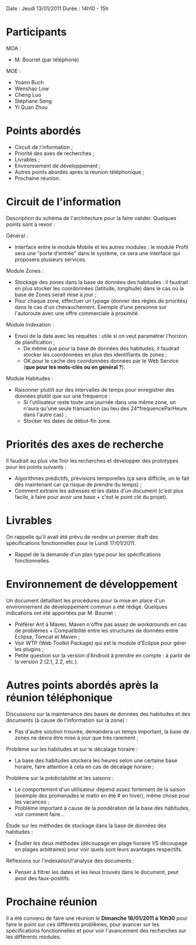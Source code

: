 Date : Jeudi 13/01/2011
Durée : 14h10 - 15h

# Participants #

MOA :
  * M. Bourret (par téléphone)

MOE :
  * Yoann Buch
  * Wenshao Low
  * Cheng Luo
  * Stéphane Seng
  * Yi Quan Zhou

# Points abordés #

  * Circuit de l'information ;
  * Priorité des axes de recherches ;
  * Livrables ;
  * Environnement de développement ;
  * Autres points abordés après la réunion téléphonique ;
  * Prochaine réunion.

# Circuit de l'information #

Description du schéma de l'architecture pour la faire valider.
Quelques points sont à revoir :

Général :
  * Interface entre le module Mobile et les autres modules : le module Profil sera une "porte d'entrée" dans le système, ce sera une interface qui proposera plusieurs services.

Module Zones :
  * Stockage des zones dans la base de données des habitudes : il faudrait en plus stocker les coordonnées (latitude, longitude) dans le cas où la base de Zones serait mise à jour ;
  * Pour chaque zone, effectuer un typage (donner des règles de priorités) dans le cas d'un chevauchement. Exemple d'une personne sur l'autoroute avec une offre commerciale à proximité.

Module Indexation :
  * Envoi de la date avec les requêtes : utile si on veut paramétrer l'horizon de planification ;
    * De même que pour la base de données des habitudes, il faudrait stocker les coordonnées en plus des identifiants de zones ;
    * OK pour le cache des coordonnées données par le Web Service (**que pour les mots-clés ou en général ?**).

Module Habitudes :
  * Raisonner plutôt sur des intervalles de temps pour enregistrer des données plutôt que sur une fréquence :
    * Si l'utilisateur reste toute une journée dans une même zone, on n'aura qu'une seule transaction (au lieu des 24\*frequenceParHeure dans l'autre cas) ;
    * Stocker les dates de début-fin zone.

# Priorités des axes de recherche #

Il faudrait au plus vite finir les recherches et développer des prototypes pour les points suivants :
  * Algorithmes prédictifs, prévisions temporelles (ça sera difficile, on le fait dès maintenant car ça risque de prendre du temps) ;
  * Comment extraire les adresses et les dates d'un document (c'est plus facile, à faire pour avoir une base + c'est le point clé du projet).

# Livrables #

On rappelle qu'il avait été prévu de rendre un premier draft des spécifications fonctionnelles pour le Lundi 17/01/2011.
  * Rappel de la demande d'un plan type pour les spécifications fonctionnelles.

# Environnement de développement #

Un document détaillant les procédures pour la mise en place d'un environnement de développement commun a été rédigé. Quelques indications ont été apportées par M. Bourret :
  * Préférer Ant à Maven. Maven n'offre pas assez de _workarounds_ en cas de problèmes + Compatibilité entre les structures de données entre Eclipse, Tomcat et Maven ;
  * Voir WTP (Web Toolkit Package) qui est le module d'Eclipse pour gérer les plugins ;
  * Petite question sur la version d'Android à prendre en compte : à partir de la version 2 (2.1, 2.2, etc.).

# Autres points abordés après la réunion téléphonique #

Discussions sur la maintenance des bases de données des habitudes et des documents (à cause de l'information sur la zone) :
  * Pas d'autre solution trouvée, demandera un temps important, la base de zones ne devra être mise à jour que très rarement ;

Problème sur les habitudes et sur le décalage horaire :
  * La base des habitudes stockera les heures selon une certaine base horaire, faire attention à cela en cas de décalage horaire ;

Problème sur la prédictabilité et les saisons :
  * Le comportement d'un utilisateur dépend assez fortement de la saison (exemple des promenades le matin en été # en hiver), même chose pour les vacances ;
  * Problème important à cause de la pondération de la base des habitudes, voir comment faire...

Étude sur les méthodes de stockage dans la base de données des habitudes :
  * Étudier les deux méthodes (découpage en plage horaire VS découpage en plages arbitraires) pour voir quels sont leurs avantages respectifs.

Réflexions sur l'indexation/l'analyse des documents :
  * Penser à filtrer les dates et les lieux trouvés dans le document, peut avoir des faux-positifs.

# Prochaine réunion #

Il a été convenu de faire une réunion le **Dimanche 16/01/2011 à 10h30**
pour faire le point sur ces différents problèmes, pour avancer sur les spécifications fonctionnelles et pour voir l'avancement des recherches sur les différents modules.